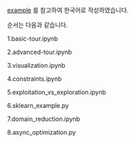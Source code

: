 [example](https://github.com/bayesian-optimization/BayesianOptimization/tree/master/examples) 를 참고하여 한국어로 작성하였습니다.

순서는 다음과 같습니다.

1.basic-tour.ipynb

2.advanced-tour.ipynb

3.visualization.ipynb

4.constraints.ipynb

5.exploitation_vs_exploration.ipynb

6.sklearn_example.py

7.domain_reduction.ipynb

8.async_optimization.py


